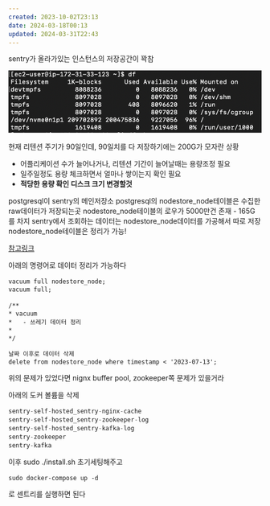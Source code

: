 ```yaml
---
created: 2023-10-02T23:13
date: 2024-03-18T00:13
updated: 2024-03-31T22:43
---
```

sentry가 올라가있는 인스턴스의 저장공간이 꽉참

![Pasted image 20231002231423](real-resource-image/Pasted%20image%2020231002231423.png)

현재 리텐션 주기가 90일인데, 90일치를 다 저장하기에는 200G가 모자란 상황

- 어플리케이션 수가 늘어나거나, 리텐션 기간이 늘어날때는 용량조정 필요
- 일주일정도 용량 체크하면서 얼마나 쌓이는지 확인 필요
- **적당한 용량 확인 디스크 크기 변경할것**

postgresql이 sentry의 메인저장소
postgresql의 nodestore_node테이블은 수집한 raw데이터가 저장되는곳
nodestore_node테이블의 로우가 5000만건 존재 - 165G를 차지
sentry에서 조회하는 데이터는 nodestore_node데이터를 가공해서 따로 저장
nodestore_node테이블은 정리가 가능!

[참고링크](https://develop.sentry.dev/self-hosted/troubleshooting/#postgres)

아래의 명령어로 데이터 정리가 가능하다

```shell
vacuum full nodestore_node;
vacuum full;

/**
* vacuum
*	- 쓰레기 데이터 정리
*
*/

```

```shell
날짜 이후로 데이터 삭제
delete from nodestore_node where timestamp < '2023-07-13';
```

위의 문제가 있었다면 nignx buffer pool, zookeeper쪽 문제가 있을거라

아래의 도커 볼륨을 삭제

```c
sentry-self-hosted_sentry-nginx-cache
sentry-self-hosted_sentry-zookeeper-log
sentry-self-hosted_sentry-kafka-log
sentry-zookeeper
sentry-kafka
```

이후 sudo ./install.sh 초기세팅해주고

```shell
sudo docker-compose up -d
```


로 센트리를 실행하면 된다